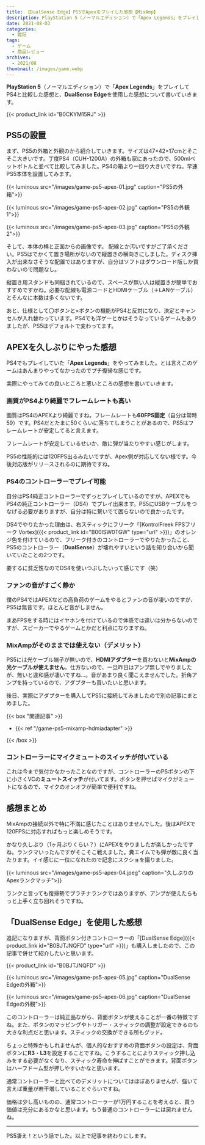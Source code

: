 ```yaml
---
title: 【DualSense Edge】PS5でApexをプレイした感想【MixAmp】
description: PlayStation 5（ノーマルエディション）で「Apex Legends」をプレイしてPS4と比較した感想と、DualSense Edgeを使用した感想について書いていきます。
date: 2021-08-03
categories: 
  - 雑記
tags: 
  - ゲーム
  - 商品レビュー
archives: 
  - 2021/08
thumbnail: /images/game.webp
---
```


**PlayStation 5**（ノーマルエディション）で「**Apex Legends**」をプレイしてPS4と比較した感想と、**DualSense Edge**を使用した感想について書いていきます。

<!--more-->

{{< product_link id="B0CKYM15RJ" >}}

## PS5の設置

まず、PS5の外箱と外観のから紹介していきます。サイズは47×42×17cmとそこそこ大きいです。丁度PS4（CUH-1200A）の外箱も家にあったので、500mlペットボトルと並べて比較してみました。PS4の箱より一回り大きいですね。早速PS5本体を設置してみます。

{{< luminous src="/images/game-ps5-apex-01.jpg" caption="PS5の外箱">}}

{{< luminous src="/images/game-ps5-apex-02.jpg" caption="PS5の外観1">}}

{{< luminous src="/images/game-ps5-apex-03.jpg" caption="PS5の外観2">}}

そして、本体の横と正面からの画像です。 配線とか汚いですがご了承ください。PS5はでかくて置き場所がないので縦置きの横向きにしました。ディスク挿入が出来なさそうな配置ではありますが、自分はソフトはダウンロード版しか買わないので問題なし。

縦置き用スタンドも同梱されているので、スペースが無い人は縦置きが簡単でおすすめですかね。必要な配線も電源コードとHDMIケーブル（＋LANケーブル）とそんなに本数は多くないです。

あと、仕様として〇ボタンと×ボタンの機能がPS4と反対になり、決定とキャンセルが入れ替わっています。PS4でも洋ゲーとかはそうなっているゲームもありましたが、PS5はデフォルトで変わってます。

## APEXを久しぶりにやった感想

PS4でもプレイしていた「**Apex Legends**」をやってみました。とは言えこのゲームはあんまりやってなかったのでプチ復帰な感じです。

実際にやってみての良いところと悪いところの感想を書いていきます。

### 画質がPS4より綺麗でフレームレートも高い

画質はPS4のAPEXより綺麗ですね。フレームレートも**60FPS固定**（自分は常時59）です。PS4だとたまに50くらいに落ちてしまうことがあるので、PS5はフレームレートが安定してると言えます。

フレームレートが安定しているせいか、敵に弾が当たりやすい感じがします。

PS5の性能的には120FPS出るみたいですが、Apex側が対応してない様です。今後対応版がリリースされるのに期待ですね。

### PS4のコントローラーでプレイ可能

自分はPS4純正コントローラーでずっとプレイしているのですが、APEXでもPS4の純正コントローラー（DS4）でプレイ出来ます。PS5にUSBケーブルをつなげる必要がありますが、自分は特に繋いでて困らないので良かったです。

DS4でやりたかった理由は、右スティックにフリーク「[KontrolFreek FPSフリーク Vortex]({{< product_link id="B00ISW0TGW" type="url" >}})」のオレンジ色を付けているので、フリーク付きのコントローラーでやりたかったこと、PS5のコントローラー（**DualSense**）が壊れやすいという話を知り合いから聞いていたことの2つです。

要するに貧乏性なのでDS4を使いつぶしたいって感じです（笑）

### ファンの音がすごく静か

僕のPS4ではAPEXなどの高負荷のゲームをやるとファンの音が凄いのですが、PS5は無音です。ほとんど音がしません。

まあFPSをする時にはイヤホンを付けているので体感では違いは分からないのですが、スピーカーでやるゲームとかだと利点になりますね。

### MixAmpがそのままでは使えない（デメリット）

PS5には光ケーブル端子が無いので、**HDMIアダプター**を買わないと**MixAmpの光ケーブルが使えません**。仕方ないので、一旦昨日はアンプ無しでやりましたが、無いと違和感が凄いですね…。音があまり良く聞こえませんでした。折角アンプを持っているので、アダプターも買いたいと思います。

後日、実際にアダプターを購入してPS5に接続してみましたので別の記事にまとめました。

{{< box "関連記事" >}}
<ul>
<li>{{< ref "/game-ps5-mixamp-hdmiadapter" >}}</li>
</ul>
{{< /box >}}

### コントローラーにマイクミュートのスイッチが付いている

これは今まで気付かなかったことなのですが、コントローラーのPSボタンの下に小さくVCの**ミュートスイッチ**が付いてます。ボタンを押せばマイクがミュートになるので、マイクのオンオフが簡単で便利ですね。

## 感想まとめ

MixAmpの接続以外で特に不満に感じたことはありませんでした。後はAPEXで120FPSに対応すればもっと楽しめそうです。

かなり久しぶり（1ヶ月ぶりくらい？）にAPEXをやりましたが楽しかったですね。ランクマいったんですがそこそこ戦えました。糞エイムでも弾が敵に良く当たります。イイ感じに一位になれたので記念にスクショを撮りました。

{{< luminous src="/images/game-ps5-apex-04.jpeg" caption="久しぶりのApexランクマッチ">}}

ランクと言っても復帰勢でプラチナランクではありますが、アンプが使えたらもっと上手く立ち回れそうですね。

## 「DualSense Edge」を使用した感想

追記になりますが、背面ボタン付きコントローラーの「[DualSense Edge]({{< product_link id="B0BJTJNQFD" type="url" >}})」も購入しましたので、この記事で併せて紹介したいと思います。

{{< product_link id="B0BJTJNQFD" >}}

{{< luminous src="/images/game-ps5-apex-05.jpg" caption="DualSense Edgeの外箱">}}

{{< luminous src="/images/game-ps5-apex-06.jpg" caption="DualSense Edgeの外観">}}

このコントローラーは純正品ながら、背面ボタンが使えることが一番の特徴ですね。また、ボタンのマッピングやトリガー・スティックの調整が設定できるのも大きな利点だと思います。スティックの交換ができる所もグッド。

ちょっと特殊かもしれませんが、個人的なおすすめの背面ボタンの設定は、背面ボタンに**R3**・**L3**を設定することですね。こうすることによりスティック押し込みをする必要がなくなり、スティック寿命を伸ばすことができます。背面ボタンはハーフドーム型が押しやすいかなと思います。

通常コントローラーと比べてのデメリットについてはほぼありませんが、強いて言えば重量が若干増していることぐらいですね。

価格は少し高いものの、通常コントローラーが1万円することを考えると、買う価値は充分にあるかなと思います。もう普通のコントローラーには戻れませんね。


* * *

PS5凄え！という話でした。以上で記事を終わりにします。
